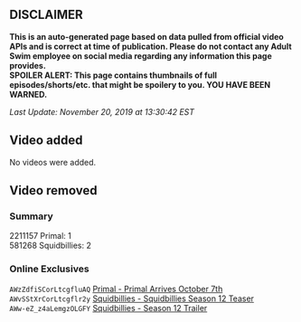 ## DISCLAIMER
**This is an auto-generated page based on data pulled from official video APIs and is correct at time of publication. Please do not contact any Adult Swim employee on social media regarding any information this page provides.**  
**SPOILER ALERT: This page contains thumbnails of full episodes/shorts/etc. that might be spoilery to you. YOU HAVE BEEN WARNED.**  

_Last Update: November 20, 2019 at 13:30:42 EST_
## Video added
No videos were added.  
## Video removed
### Summary
2211157 Primal: 1  
581268 Squidbillies: 2  
### Online Exclusives
`AWzZdfiSCorLtcgfluAQ` [Primal - Primal Arrives October 7th](https://www.adultswim.com/videos/primal/primal-arrives-october-7th)  
`AWvSStXrCorLtcgflr2y` [Squidbillies - Squidbillies Season 12 Teaser](https://www.adultswim.com/videos/squidbillies/squidbillies-season-12-teaser)  
`AWw-eZ_z4aLemgzOLGFY` [Squidbillies - Season 12 Trailer](https://www.adultswim.com/videos/squidbillies/season-12-trailer)  
